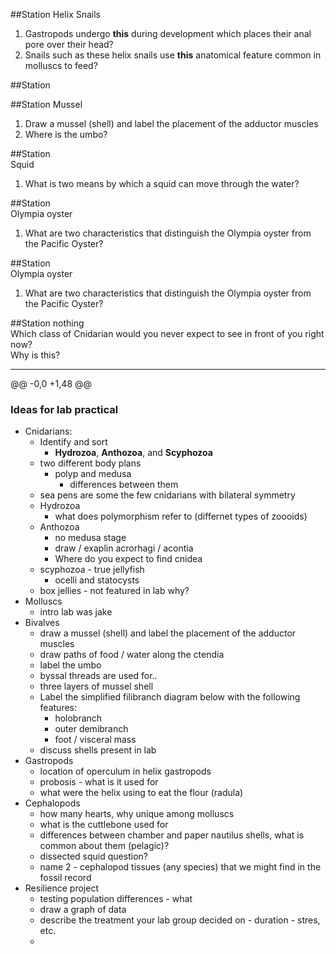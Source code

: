 
##Station 
Helix Snails

1. Gastropods undergo **this** during development which places their anal pore over their head?
2. Snails such as these helix snails use **this** anatomical feature common in molluscs to feed?


##Station 





##Station 
Mussel      
1. Draw a mussel (shell) and label the placement of the adductor muscles       
2. Where is the umbo?







##Station     
Squid     
1. What is two means by which a squid can move through the water?      







##Station     
Olympia oyster        
1. What are two characteristics that distinguish the Olympia oyster from the Pacific Oyster?








##Station     
Olympia oyster        
1. What are two characteristics that distinguish the Olympia oyster from the Pacific Oyster?



##Station 
nothing     
Which class of Cnidarian would you never expect to see in front of you right now?       
Why is this?






---

@@ -0,0 +1,48 @@
### Ideas for lab practical


- Cnidarians:
	- Identify and sort
		- **Hydrozoa**, **Anthozoa**, and **Scyphozoa**
	- two different body plans
		- polyp and medusa
			- differences between them
	- sea pens are some the few cnidarians with bilateral symmetry
	- Hydrozoa
		- what does polymorphism refer to (differnet types of zoooids)
	- Anthozoa
		- no medusa stage
		- draw / exaplin acrorhagi / acontia
		- Where do you expect to find cnidea
	- scyphozoa - true jellyfish
		- ocelli and statocysts
	- box jellies - not featured in lab why?
- Molluscs
	- intro lab was jake
- Bivalves
	- draw a mussel (shell) and label the placement of the adductor muscles
	- draw paths of food / water along the ctendia
	- label the umbo
	- byssal threads are used for..
	- three layers of mussel shell
	- Label the simplified filibranch diagram below with the following features:
		- holobranch
		- outer demibranch
		- foot / visceral mass
	- discuss shells present in lab
- Gastropods
	- location of operculum in helix gastropods  
	- probosis - what is it used for
	- what were the helix using to eat the flour (radula)
- Cephalopods
	- how many hearts, why unique among molluscs
	- what is the cuttlebone used for
	- differences between chamber and paper nautilus shells, what is common about them (pelagic)?
	- dissected squid question?
	- name 2 - cephalopod tissues (any species) that we might find in the fossil record
- Resilience project
	- testing population differences - what 
	- draw a graph of data
	- describe the treatment your lab group decided on - duration - stres, etc. 
	-   
	

